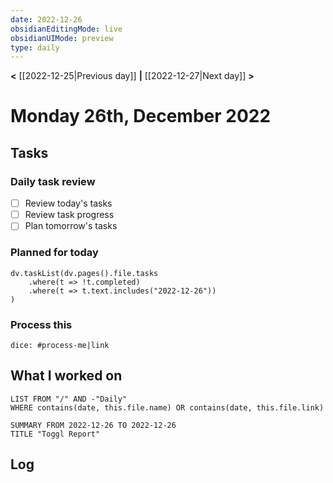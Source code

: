 ```yaml
---
date: 2022-12-26
obsidianEditingMode: live
obsidianUIMode: preview
type: daily
---
```


**<** [[2022-12-25|Previous day]] **|** [[2022-12-27|Next day]] **>**

# Monday 26th, December 2022

## Tasks

### Daily task review
- [ ] Review today's tasks
- [ ] Review task progress
- [ ] Plan tomorrow's tasks

### Planned for today

```dataviewjs
dv.taskList(dv.pages().file.tasks
	.where(t => !t.completed)
	.where(t => t.text.includes("2022-12-26"))
)
```

### Process this
`dice: #process-me|link`

## What I worked on
```dataview
LIST FROM "/" AND -"Daily"
WHERE contains(date, this.file.name) OR contains(date, this.file.link)
```

```toggl
SUMMARY FROM 2022-12-26 TO 2022-12-26
TITLE "Toggl Report"
```

## Log
